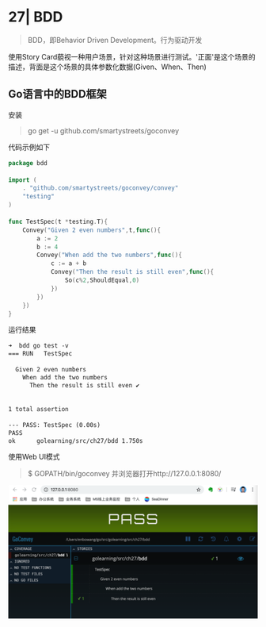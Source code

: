 # 27| BDD

> BDD，即Behavior Driven Development。行为驱动开发

使用Story Card藐视一种用户场景，针对这种场景进行测试。'正面'是这个场景的描述，背面是这个场景的具体参数化数据(Given、When、Then)

## Go语言中的BDD框架

安装

> go get -u github.com/smartystreets/goconvey

代码示例如下

```go
package bdd

import (
	. "github.com/smartystreets/goconvey/convey"
	"testing"
)

func TestSpec(t *testing.T){
	Convey("Given 2 even numbers",t,func(){
		a := 2
		b := 4
		Convey("When add the two numbers",func(){
			c := a + b
			Convey("Then the result is still even",func(){
				So(c%2,ShouldEqual,0)
			})
		})
	})
}
```

运行结果

```
➜  bdd go test -v
=== RUN   TestSpec

  Given 2 even numbers 
    When add the two numbers 
      Then the result is still even ✔


1 total assertion

--- PASS: TestSpec (0.00s)
PASS
ok      golearning/src/ch27/bdd 1.750s

```

使用Web UI模式

> $ GOPATH/bin/goconvey 并浏览器打开http://127.0.0.1:8080/

![image-20200205230822773](../../pic/999.png)

